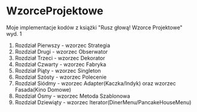 # WzorceProjektowe
Moje implementacje kodów z książki "Rusz głową! Wzorce Projektowe" wyd. 1
1) Rozdział Pierwszy - wzorzec Strategia
2) Rozdział Drugi - wzorzec Obserwator
3) Rozdział Trzeci - wzorzec Dekorator
4) Rozdział Czwarty - wzorzec Fabryka
5) Rozdział Piąty - wzorzec Singleton
6) Rozdział Szósty - wzorzec Polecenie
7) Rozdział Siódmy - wzorzec Adapter(Kaczka/Indyk) oraz wzorzec Fasada(Kino Domowe)
8) Rozdział Ósmy - wzorzec Metoda Szablonowa
9) Rozdział Dziewiąty - wzorzec Iterator(DinerMenu/PancakeHouseMenu)